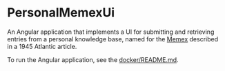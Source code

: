 # PersonalMemexUi

An Angular application that implements a UI for submitting and retrieving entries from a personal knowledge base, named for the [Memex](https://en.wikipedia.org/wiki/Memex) described in a 1945 Atlantic article.

To run the Angular application, see the [docker/README.md](https://github.com/matthewjohnson42/personal-memex-ui/blob/master/docker/README.md).
